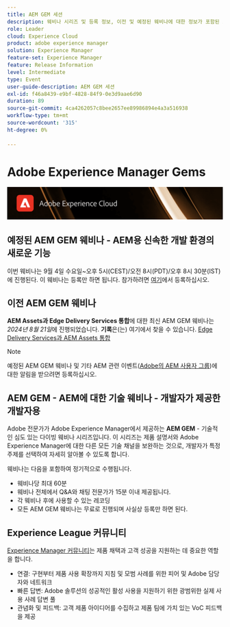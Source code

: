 ```yaml
---
title: AEM GEM 세션
description: 웨비나 시리즈 및 등록 정보, 이전 및 예정된 웨비나에 대한 정보가 포함된 AEM GEM의 랜딩 페이지입니다
role: Leader
cloud: Experience Cloud
product: adobe experience manager
solution: Experience Manager
feature-set: Experience Manager
feature: Release Information
level: Intermediate
type: Event
user-guide-description: AEM GEM 세션
exl-id: f46a8439-e9bf-4828-84f9-0e3d9aae6d90
duration: 89
source-git-commit: 4ca4262057c8bee2657ee89986894e4a3a516938
workflow-type: tm+mt
source-wordcount: '315'
ht-degree: 0%

---
```


# Adobe Experience Manager Gems

<img alt="디지털 환경" src="./assets/ADX_Gems.png"/>

## 예정된 AEM GEM 웨비나 - AEM용 신속한 개발 환경의 새로운 기능

이번 웨비나는 9월 4일 수요일~오후 5시(CEST)/오전 8시(PDT)/오후 8시 30분(IST)에 진행된다. 이 웨비나는 등록만 하면 됩니다.
참가하려면 [여기](https://adobe.ly/3LTT3hg)에서 등록하십시오.

<!--  Remove the comment marks, and put the upcoming event in the below table

<table style="max-width: 1214px;">
<tr>
  <td style="vertical-align: top;">
    <a href="https://www.youtube.com/watch?v=f1T9XU9TCJU">
      <img alt="Experience League LIVE Oct 25" src="assets/Oct25_2022_exl_live_banner_web_1920_WebBanner.png">
    </a>
    <div>
      <a href="https://www.youtube.com/watch?v=f1T9XU9TCJU">
        <strong>Deliver the right offer at the right time with decision management</strong>
      </a>
      <br/><em>with Sandra Hausmann, Ben Tepfer, Brandon Poyfair, and Jason Hickey</em>
      <br/><em>October 25, 2022</em>
    </div>
  </td>
</tr>
</table>

-->

## 이전 AEM GEM 웨비나

**AEM Assets과 Edge Delivery Services 통합**&#x200B;에 대한 최신 AEM GEM 웨비나는 *2024년 8월 21일*에 진행되었습니다.
**기록**은(는) 여기에서 찾을 수 있습니다.
[Edge Delivery Services과 AEM Assets 통합](gems2024/edge-delivery-for-aem-assets.md)

>[!NOTE]
>
> 예정된 AEM GEM 웨비나 및 기타 AEM 관련 이벤트([Adobe의 AEM 사용자 그룹](https://aem-augs.adobe.com/))에 대한 알림을 받으려면 등록하십시오.

## AEM GEM - AEM에 대한 기술 웨비나 - 개발자가 제공한 개발자용

Adobe 전문가가 Adobe Experience Manager에서 제공하는 **AEM GEM** - 기술적인 심도 있는 다이빙 웨비나 시리즈입니다. 이 시리즈는 제품 설명서와 Adobe Experience Manager에 대한 다른 모든 기술 채널을 보완하는 것으로, 개발자가 특정 주제를 선택하여 자세히 알아볼 수 있도록 합니다.

웨비나는 다음을 포함하여 정기적으로 수행됩니다.

* 웨비나당 최대 60분
* 웨비나 전체에서 Q&amp;A와 채팅 전문가가 15분 이내 제공됩니다.
* 각 웨비나 후에 사용할 수 있는 레코딩
* 모든 AEM GEM 웨비나는 무료로 진행되며 사실상 등록만 하면 된다.

## Experience League 커뮤니티

[Experience Manager 커뮤니티](https://experienceleaguecommunities.adobe.com/t5/adobe-experience-manager/ct-p/adobe-experience-manager-community)는 제품 채택과 고객 성공을 지원하는 데 중요한 역할을 합니다.

* 연결: 구현부터 제품 사용 확장까지 지침 및 모범 사례를 위한 피어 및 Adobe 담당자와 네트워크
* 빠른 답변: Adobe 솔루션의 성공적인 활성 사용을 지원하기 위한 광범위한 실제 사용 사례 답변 풀
* 관념화 및 피드백: 고객 제품 아이디어를 수집하고 제품 팀에 가치 있는 VoC 피드백을 제공
